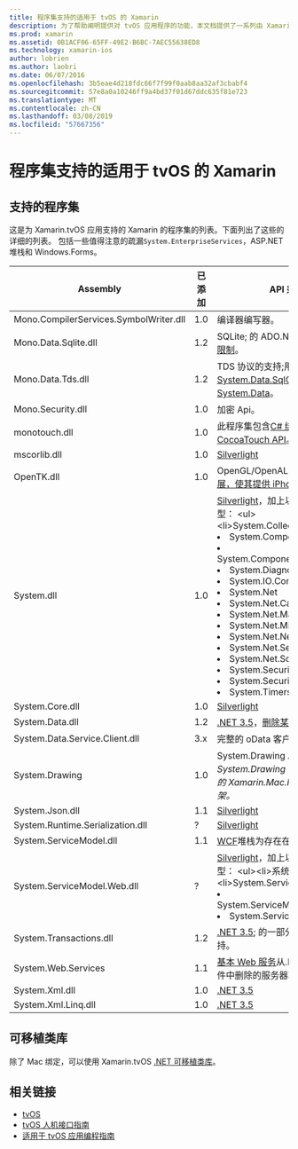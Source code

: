 ```yaml
---
title: 程序集支持的适用于 tvOS 的 Xamarin
description: 为了帮助阐明提供对 tvOS 应用程序的功能，本文档提供了一系列由 Xamarin 支持 tvOS 开发的程序集。
ms.prod: xamarin
ms.assetid: 0B1ACF06-65FF-49E2-B6BC-7AEC55638ED8
ms.technology: xamarin-ios
author: lobrien
ms.author: laobri
ms.date: 06/07/2016
ms.openlocfilehash: 3b5eae4d218fdc66f7f99f0aab8aa32af3cbabf4
ms.sourcegitcommit: 57e8a0a10246ff9a4bd37f01d67ddc635f81e723
ms.translationtype: MT
ms.contentlocale: zh-CN
ms.lasthandoff: 03/08/2019
ms.locfileid: "57667356"
---
```

# <a name="assemblies-supported-by-xamarin-for-tvos"></a>程序集支持的适用于 tvOS 的 Xamarin

## <a name="supported-assemblies"></a>支持的程序集

这是为 Xamarin.tvOS 应用支持的 Xamarin 的程序集的列表。下面列出了这些的详细的列表。  包括一些值得注意的疏漏`System.EnterpriseServices`，ASP.NET 堆栈和 Windows.Forms。

|Assembly|已添加|API 兼容性|
|---|---|---|
|Mono.CompilerServices.SymbolWriter.dll|1.0|编译器编写器。|
|Mono.Data.Sqlite.dll|1.2|SQLite; 的 ADO.NET 提供程序请参阅[限制](~/ios/data-cloud/system.data.md)。|
|Mono.Data.Tds.dll|1.2|TDS 协议的支持;用于[System.Data.SqlClient](xref:System.Data.SqlClient)内支持[System.Data](~/ios/data-cloud/system.data.md)。|
|Mono.Security.dll|1.0|加密 Api。|
|monotouch.dll|1.0|此程序集包含[C# 绑定到产品 CocoaTouch API](https://docs.microsoft.com/dotnet/api/?view=xamarinios-10.8)。|
|mscorlib.dll|1.0|[Silverlight](https://msdn.microsoft.com/library/cc838194(VS.95).aspx)|
|OpenTK.dll|1.0|OpenGL/OpenAL 对象面向 Api，[扩展，使其提供 iPhone 设备支持](https://developer.xamarin.com/api/namespace/OpenGLES/)。|
|System.dll|1.0|[Silverlight](https://msdn.microsoft.com/library/cc838194(VS.95).aspx)，加上以下命名空间中的类型： <ul><li>System.Collections.Specialized</li> <li>System.ComponentModel</li> <li>System.ComponentModel.Design</li> <li>System.Diagnostics</li> <li>System.IO.Compression</li> <li>System.Net</li> <li>System.Net.Cache</li> <li>System.Net.Mail</li> <li>System.Net.Mime</li> <li>System.Net.NetworkInformation</li> <li>System.Net.Security</li> <li>System.Net.Sockets</li> <li>System.Security.Authentication</li> <li>System.Security.Cryptography</li> <li>System.Timers</li></ul>|
|System.Core.dll|1.0|[Silverlight](https://msdn.microsoft.com/library/cc838194(VS.95).aspx)|
|System.Data.dll|1.2|[.NET 3.5](https://msdn.microsoft.com/library/ms229335.aspx)，[删除某些功能与](~/ios/data-cloud/system.data.md)。|
|System.Data.Service.Client.dll|3.x|完整的 oData 客户端。|
|System.Drawing|1.0|System.Drawing API-仅经典 API。<br />_System.Drawing 不支持统一 API 中的 Xamarin.Mac.NET 4.5 或移动框架。_|
|System.Json.dll|1.1|[Silverlight](https://msdn.microsoft.com/library/cc838194(VS.95).aspx)|
|System.Runtime.Serialization.dll|?|[Silverlight](https://msdn.microsoft.com/library/cc838194(VS.95).aspx)|
|System.ServiceModel.dll|1.1|[WCF](http://docs.xamarin.com/guides/cross-platform/application_fundamentals/introduction_to_web_services)堆栈为存在在[Silverlight](https://msdn.microsoft.com/library/cc838194(VS.95).aspx)|
|System.ServiceModel.Web.dll|?|[Silverlight](https://msdn.microsoft.com/library/cc838194(VS.95).aspx)，加上以下命名空间中的类型： <ul><li>系统</li><li>System.ServiceModel.Channels</li><li>System.ServiceModel.Description</li><li>System.ServiceModel.Web</li></ul>|
|System.Transactions.dll|1.2|[.NET 3.5](https://msdn.microsoft.com/library/ms229335.aspx); 的一部分[System.Data](https://docs.microsoft.com/xamarin/ios/data-cloud/system.data)支持。|
|System.Web.Services|1.1|[基本 Web 服务](http://docs.xamarin.com/guides/cross-platform/application_fundamentals/introduction_to_web_services)从.NET 3.5，配置文件中删除的服务器功能。|
|System.Xml.dll|1.0|[.NET 3.5](https://msdn.microsoft.com/library/ms229335.aspx)|
|System.Xml.Linq.dll|1.0|[.NET 3.5](https://msdn.microsoft.com/library/ms229335.aspx)|

<a name="Summary" />

## <a name="portable-class-libraries"></a>可移植类库

除了 Mac 绑定，可以使用 Xamarin.tvOS [.NET 可移植类库](~/cross-platform/app-fundamentals/pcl.md)。

## <a name="related-links"></a>相关链接

- [tvOS](https://developer.apple.com/tvos/)
- [tvOS 人机接口指南](https://developer.apple.com/tvos/human-interface-guidelines/)
- [适用于 tvOS 应用编程指南](https://developer.apple.com/library/prerelease/tvos/documentation/General/Conceptual/AppleTV_PG/)
